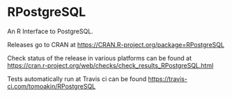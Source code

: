 # RPostgreSQL
An R Interface to PostgreSQL.

Releases go to CRAN at
https://CRAN.R-project.org/package=RPostgreSQL

Check status of the release in various platforms can be found at
https://cran.r-project.org/web/checks/check_results_RPostgreSQL.html

Tests automatically run at Travis ci can be found
https://travis-ci.com/tomoakin/RPostgreSQL
